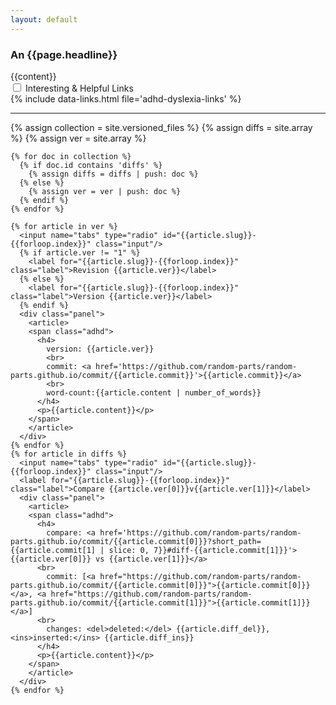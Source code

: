 ```yaml
---
layout: default
---
```


<span class="adhd adhd-intro">
  <h3>An {{page.headline}}</h3>
  {{content}}
</span>

<div class="half">
  <div class="tab">
    <input id="tab-one" type="checkbox" name="tabs">
    <label for="tab-one">Interesting & Helpful Links</label>
    <div class="link-panel">
      {% include data-links.html file='adhd-dyslexia-links' %}
    </div>
  </div>

  <hr>

  <div class="adhd-tabordion">
    {% assign collection = site.versioned_files %}
    {% assign diffs  = site.array %}
    {% assign ver  = site.array %}

    {% for doc in collection %}
      {% if doc.id contains 'diffs' %}
        {% assign diffs = diffs | push: doc %}
      {% else %}
        {% assign ver = ver | push: doc %}
      {% endif %}
    {% endfor %}

    {% for article in ver %}
      <input name="tabs" type="radio" id="{{article.slug}}-{{forloop.index}}" class="input"/>
      {% if article.ver != "1" %}
        <label for="{{article.slug}}-{{forloop.index}}" class="label">Revision {{article.ver}}</label>
      {% else %}
        <label for="{{article.slug}}-{{forloop.index}}" class="label">Version {{article.ver}}</label>
      {% endif %}
      <div class="panel">
        <article>
        <span class="adhd">
          <h4>
            version: {{article.ver}}
            <br>
            commit: <a href='https://github.com/random-parts/random-parts.github.io/commit/{{article.commit}}'>{{article.commit}}</a>
            <br>
            word-count:{{article.content | number_of_words}}
          </h4>
          <p>{{article.content}}</p>
        </span>
        </article>
      </div>
    {% endfor %}
    {% for article in diffs %}
      <input name="tabs" type="radio" id="{{article.slug}}-{{forloop.index}}" class="input"/>
      <label for="{{article.slug}}-{{forloop.index}}" class="label">Compare {{article.ver[0]}}v{{article.ver[1]}}</label>
      <div class="panel">
        <article>
        <span class="adhd">
          <h4>
            compare: <a href='https://github.com/random-parts/random-parts.github.io/commit/{{article.commit[0]}}?short_path={{article.commit[1] | slice: 0, 7}}#diff-{{article.commit[1]}}'>{{article.ver[0]}} vs {{article.ver[1]}}</a>
          <br>
            commit: [<a href="https://github.com/random-parts/random-parts.github.io/commit/{{article.commit[0]}}">{{article.commit[0]}}</a>, <a href="https://github.com/random-parts/random-parts.github.io/commit/{{article.commit[1]}}">{{article.commit[1]}}</a>]
          <br>
            changes: <del>deleted:</del> {{article.diff_del}}, <ins>inserted:</ins> {{article.diff_ins}}
          </h4>
          <p>{{article.content}}</p>
        </span>
        </article>
      </div>
    {% endfor %}
  </div>
</div>
